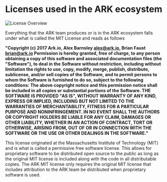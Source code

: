 # Licenses used in the ARK ecosystem
![License Overview](https://github.com/dustindreifuerst/docs/blob/22_License/assets/img/99f195e8-cc47-4119-bf52-1448a0604187.png)


Everything that the ARK team produces or is in the ARK ecosystem falls under what is called the MIT License and reads as follows

**"Copyright (c) 2017 Ark.io, Alex Barnsley alex@ark.io, Brian Faust brian@ark.io  Permission is hereby granted, free of charge, to any person obtaining a copy of this software and associated documentation files (the "Software"), to deal in the Software without restriction, including without limitation the rights to use, copy, modify, merge, publish, distribute, sublicense, and/or sell copies of the Software, and to permit persons to whom the Software is furnished to do so, subject to the following conditions: The above copyright notice and this permission notice shall be included in all copies or substantial portions of the Software.  THE SOFTWARE IS PROVIDED "AS IS", WITHOUT WARRANTY OF ANY KIND, EXPRESS OR IMPLIED, INCLUDING BUT NOT LIMITED TO THE WARRANTIES OF MERCHANTABILITY, FITNESS FOR A PARTICULAR PURPOSE AND NONINFRINGEMENT. IN NO EVENT SHALL THE AUTHORS OR COPYRIGHT HOLDERS BE LIABLE FOR ANY CLAIM, DAMAGES OR OTHER LIABILITY, WHETHER IN AN ACTION OF CONTRACT, TORT OR OTHERWISE, ARISING FROM, OUT OF OR IN CONNECTION WITH THE SOFTWARE OR THE USE OR OTHER DEALINGS IN THE SOFTWARE."**


This license originated at the Massachusetts Institute of Technology (MIT) and is what is called a permissive free software license.  This allows for proprietary software to be distributed open source to the public as long as the original MIT license is included along with the code in all distributable copies.  The ARK MIT license only requires the original MIT license that includes attribution to the ARK team be distributed when proprietary software is used.
